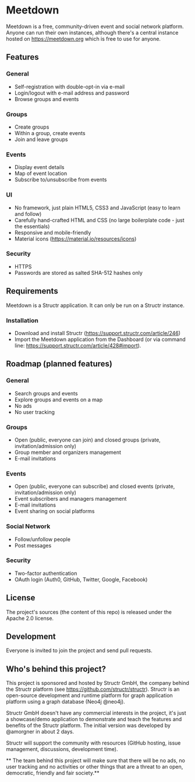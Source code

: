 # Meetdown

Meetdown is a free, community-driven event and social network platform. Anyone can run their own instances, although there's a central instance hosted on https://meetdown.org which is free to use for anyone.

## Features

### General

- Self-registration with double-opt-in via e-mail
- Login/logout with e-mail address and password
- Browse groups and events

### Groups

- Create groups
- Within a group, create events
- Join and leave groups

### Events

- Display event details
- Map of event location
- Subscribe to/unsubscribe from events

### UI

- No framework, just plain HTML5, CSS3 and JavaScript (easy to learn and follow)
- Carefully hand-crafted HTML and CSS (no large boilerplate code - just the essentials)
- Responsive and mobile-friendly
- Material icons (https://material.io/resources/icons)

### Security

- HTTPS
- Passwords are stored as salted SHA-512 hashes only

## Requirements

Meetdown is a Structr application. It can only be run on a Structr instance.

### Installation

- Download and install Structr (https://support.structr.com/article/246)
- Import the Meetdown application from the Dashboard (or via command line: https://support.structr.com/article/428#import).

## Roadmap (planned features)

### General

- Search groups and events
- Explore groups and events on a map
- No ads
- No user tracking

### Groups

- Open (public, everyone can join) and closed groups (private, invitation/admission only)
- Group member and organizers management
- E-mail invitations

### Events

- Open (public, everyone can subscribe) and closed events (private, invitation/admission only)
- Event subscribers and managers management
- E-mail invitations
- Event sharing on social platforms

### Social Network

- Follow/unfollow people
- Post messages

### Security

- Two-factor authentication
- OAuth login (Auth0, GitHub, Twitter, Google, Facebook)


## License

The project's sources (the content of this repo) is released under the Apache 2.0 license.

## Development

Everyone is invited to join the project and send pull requests.

## Who's behind this project?

This project is sponsored and hosted by Structr GmbH, the company behind the Structr platform (see https://github.com/structr/structr). Structr is an open-source development and runtime platform for graph application platform using a graph database (Neo4j @neo4j).

Structr GmbH doesn't have any commercial interests in the project, it's just a showcase/demo application to demonstrate and teach the features and benefits of the Structr platform. The initial version was developed by @amorgner in about 2 days.

Structr will support the community with resources (GitHub hosting, issue management, discussions, development time).

** The team behind this project will make sure that there will be no ads, no user tracking and no activities or other things that are a threat to an open, democratic, friendly and fair society.**

